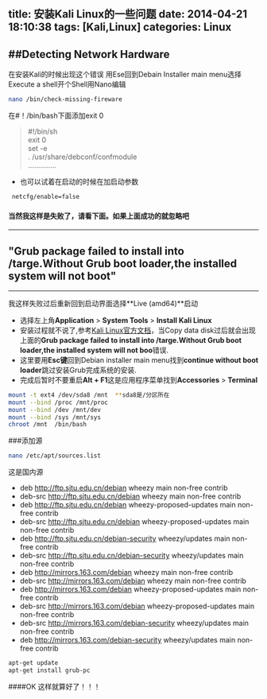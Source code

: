 title: 安装Kali Linux的一些问题
date: 2014-04-21 18:10:38
tags: [Kali,Linux]
categories: Linux
---
##Detecting Network Hardware
------
  在安装Kali的时候出现这个错误
  用Ese回到Debain Installer main menu选择Execute a shell开个Shell用Nano编辑
  ```sh
  nano /bin/check-missing-fireware
  ```
  在#！/bin/bash下面添加exit 0  
  > \#!/bin/sh  
  > exit 0  
  > set -e  
  > . /usr/share/debconf/confmodule  
  > ..............  
    
    
  - 也可以试着在启动的时候在加启动参数  
  
```sh  
 netcfg/enable=false
```  
  #### 当然我这样是失败了，请看下面。如果上面成功的就忽略吧  
----------

## "Grub package failed to install into /targe.Without Grub boot loader,the installed system will not boot"
--------------
   我这样失败过后重新回到启动界面选择**Live (amd64)**启动  
* 选择左上角**Application** > **System Tools** > **Install Kali Linux**  
* 安装过程就不说了,参考[Kali Linux官方文档](http://cn.docs.kali.org/category/installing-kali-linux-cn)，当Copy data disk过后就会出现上面的**Grub package failed to install into /targe.Without Grub boot loader,the installed system will not boo**错误.  
* 这里要用**Esc键**回到Debian installer main menu找到**continue without boot loader**跳过安装Grub完成系统的安装.  
* 完成后暂时不要重启**Alt + F1**这是应用程序菜单找到**Accessories** > **Terminal**  
```sh
mount -t ext4 /dev/sda8 /mnt  **sda8是/分区所在
mount --bind /proc /mnt/proc
mount --bind /dev /mnt/dev
mount --bind /sys /mnt/sys
chroot /mnt  /bin/bash
```
###添加源  
```sh
nano /etc/apt/sources.list
```  
这是国内源  
- deb http://ftp.sjtu.edu.cn/debian wheezy main non-free contrib  
- deb-src http://ftp.sjtu.edu.cn/debian wheezy main non-free contrib  
- deb http://ftp.sjtu.edu.cn/debian wheezy-proposed-updates main non-free contrib  
- deb-src http://ftp.sjtu.edu.cn/debian wheezy-proposed-updates main non-free contrib  
- deb http://ftp.sjtu.edu.cn/debian-security wheezy/updates main non-free contrib  
- deb-src http://ftp.sjtu.edu.cn/debian-security wheezy/updates main non-free contrib  
- deb http://mirrors.163.com/debian wheezy main non-free contrib  
- deb-src http://mirrors.163.com/debian wheezy main non-free contrib  
- deb http://mirrors.163.com/debian wheezy-proposed-updates main non-free contrib  
- deb-src http://mirrors.163.com/debian wheezy-proposed-updates main non-free contrib  
- deb-src http://mirrors.163.com/debian-security wheezy/updates main non-free contrib  
- deb http://mirrors.163.com/debian-security wheezy/updates main non-free contrib  
  

```sh
apt-get update
apt-get install grub-pc
```  
####OK 这样就算好了！！！
